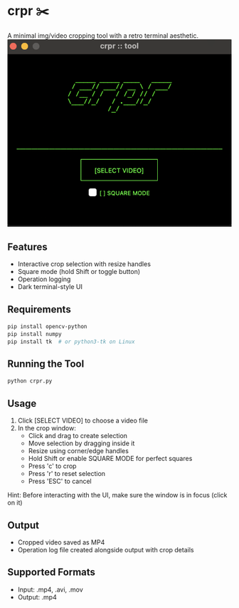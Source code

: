 # crpr ✂️
A minimal img/video cropping tool with a retro terminal aesthetic. 
![crpr](crpr.png)

## Features
- Interactive crop selection with resize handles
- Square mode (hold Shift or toggle button)
- Operation logging
- Dark terminal-style UI

## Requirements
```bash
pip install opencv-python
pip install numpy
pip install tk  # or python3-tk on Linux
```

## Running the Tool
```bash
python crpr.py
```

## Usage
1. Click [SELECT VIDEO] to choose a video file
2. In the crop window:
   - Click and drag to create selection
   - Move selection by dragging inside it
   - Resize using corner/edge handles
   - Hold Shift or enable SQUARE MODE for perfect squares
   - Press 'c' to crop
   - Press 'r' to reset selection
   - Press 'ESC' to cancel
  
Hint: Before interacting with the UI, make sure the window is in focus (click on it)

## Output
- Cropped video saved as MP4
- Operation log file created alongside output with crop details

## Supported Formats
- Input: .mp4, .avi, .mov
- Output: .mp4
